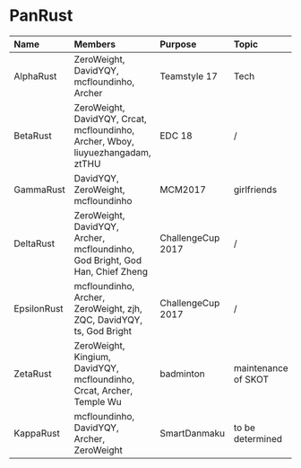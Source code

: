 # PanRust

| Name | Members | Purpose | Topic | Comments |
|:-----|:--------|:--------|:------|:---------|
| AlphaRust | ZeroWeight, DavidYQY, mcfloundinho, Archer | Teamstyle 17 | Tech |
| BetaRust  | ZeroWeight, DavidYQY, Crcat, mcfloundinho, Archer, Wboy, liuyuezhangadam, ztTHU | EDC 18 | / | deprecated |
| GammaRust | DavidYQY, ZeroWeight, mcfloundinho | MCM2017 | girlfriends |
| DeltaRust | ZeroWeight, DavidYQY, Archer, mcfloundinho, God Bright, God Han, Chief Zheng | ChallengeCup 2017 | / | deprecated|
| EpsilonRust | mcfloundinho, Archer, ZeroWeight, zjh, ZQC, DavidYQY, ts, God Bright | ChallengeCup 2017 | / | deprecated|
| ZetaRust | ZeroWeight, Kingium, DavidYQY, mcfloundinho, Crcat, Archer, Temple Wu | badminton | maintenance of SKOT |
| KappaRust | mcfloundinho, DavidYQY, Archer, ZeroWeight | SmartDanmaku | to be determined

